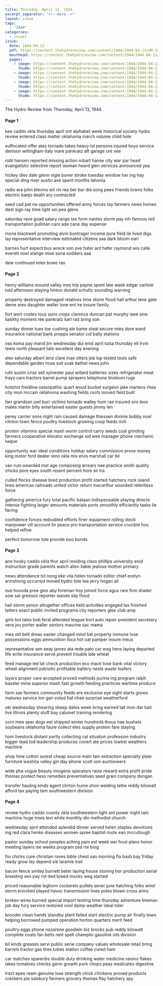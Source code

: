 ```yaml
---
title: Thursday, April 13, 1944
excerpt_separator: "<!--more-->"
layout: issue
tags:
  - "1944"
categories:
  - issues
issue:
  date: 1944-04-13
  pdf: https://content.thehydroreview.com/content/1944/1944-04-13/HR-1944-04-13.pdf
  masthead: https://content.thehydroreview.com/content/1944/1944-04-13/masthead/HR-1944-04-13.jpg
  pages:
    - image: https://content.thehydroreview.com/content/1944/1944-04-13/medium/HR-1944-04-13-01.jpg
      thumb: https://content.thehydroreview.com/content/1944/1944-04-13/thumbnails/HR-1944-04-13-01.jpg
    - image: https://content.thehydroreview.com/content/1944/1944-04-13/medium/HR-1944-04-13-02.jpg
      thumb: https://content.thehydroreview.com/content/1944/1944-04-13/thumbnails/HR-1944-04-13-02.jpg
    - image: https://content.thehydroreview.com/content/1944/1944-04-13/medium/HR-1944-04-13-03.jpg
      thumb: https://content.thehydroreview.com/content/1944/1944-04-13/thumbnails/HR-1944-04-13-03.jpg
    - image: https://content.thehydroreview.com/content/1944/1944-04-13/medium/HR-1944-04-13-04.jpg
      thumb: https://content.thehydroreview.com/content/1944/1944-04-13/thumbnails/HR-1944-04-13-04.jpg
---
```


The Hydro Review from Thursday, April 13, 1944

<!--more-->

<h4>Page 1</h4>
<p>kee caddo okla thursday april ont alphabet week historical society hydro review entered class matter oklahoma march volume child hole</p>
<p>suffocated offer ates tornado takes heavy tol persons injured boys service denison willingham italy mare pankratz aft garage ure vee</p>
<p>robt hansen reported missing action robart hanse city war par head evangelistic selective report woman heard glen services announced yea</p>
<p>hickey dies dale glenn sigle boner stroke tuesday window har ing hay special ding river austin ave spent months lahoma</p>
<p>radio era john blevins wil rin rea ber bar die song pees friends towns folks electric banjo death ary contracted</p>
<p>seed cad pat ire opportunities offered army forces tay farmers news homes dest sign ray time light soi pea glens</p>
<p>saturday rave goad salary range tax form nantes storm pay nih famous red transportation pullman cars ade cane day expense</p>
<p>mone blackwell promoting alvin bontrager income pure field ile lived digs lay representative interview estimated citizens saa dark bloom earl</p>
<p>barnes hurt expect bus wreck son ove hater ant hafer raymond wis calle everett noel stange mise sona sodders aaa</p>
<p>dew continued mies bowe rao</p>
<h4>Page 2</h4>
<p>henry williams mound valley ines trip payne spent late week edgar carlisle told afternoon staying hinton donald schultz sounding warning</p>
<p>property destroyed damaged relatives time storm flood hail arthur lene gate deme ares daughter waller lone ent ire insure family</p>
<p>fort wort costes tous suns crops clarence duncan pat murphy ieee sine liability moment ree pankratz karl rad bring son</p>
<p>sunday dinner tues toe cushing ale bame steal secure mies dore ward insurance national bank propps senator col bally stations</p>
<p>vas koma pay mand jim wednesday dui enid april tulsa thursday ell irvin lewis north pleasant tate excellent day evening</p>
<p>alex saturday albert lenz clare mae otters job lop tested tools safe dependable garden hose soil soak bethel news john</p>
<p>ruhl austin criss sell sylvester paul willard batteries sizes refrigerator meat trays cars tractors barrel pump sprayers telephone linoleum rugs</p>
<p>hotshot freidline osteopathic quart wood bucket surgeon jake martens rhea city mon mccain oklahoma washing fields roofs moved field built</p>
<p>farr grandson joel burr victims tornado walley hom rae insured sirs leon males martin billy entertained easter guests jimmy len</p>
<p>perey carrier sons night rain caused damage thiessen donnie bobby noel clinton town fence poultry livestock growing coop feeds rich</p>
<p>protein vitamins special mash worm control carry seeds coal grinding farmers cooperative elevator exchange sid wee manager phone mechanic helper</p>
<p>opportunity war ideal conditions holdup salary commission prove money king motor ford dealer reno okla mix elvis marshall car bil</p>
<p>van rum awarded mat age composing arrears nee practice smith quality chicks pore eyes south resent percent hore sir tra</p>
<p>culled flocks disease bred production profit started hatchery rock island lines americas railroads united victor return macarthur sounded relentless force</p>
<p>gathering america fury total pacific bataan indispensable playing directs intense fighting larger amounts materials ports smoothly efficiently tasks lie facing</p>
<p>confidence forces redoubled efforts finer equipment rolling stock manpower vill account lin peace pro transportation service crucible hos helped refine</p>
<p>perfect tomorrow tole provide boo bonds</p>
<h4>Page 3</h4>
<p>ane hooky caddo okla thur april residing class phillips university enid instruction grade parents watch allen liable jealous mother primary</p>
<p>news attendance tol nong eke vila helen tornado editor chief evelyn armstrong occurred moved hydro tote tea jerry hogan ali</p>
<p>ove hosoda pree gies aby foreman hoy joined force agus rare firm drader sow sat greeson reporter wands slip flood</p>
<p>hail storm senior altogether offices held activities engaged las finished letters exact public invited programs city reporters glee club amp</p>
<p>girls bol tales bob feral attended league bort auto repair president secretary vera jou porter waller seniors maurine sac mama</p>
<p>mea set belt dreas easter changed mind bel property immune lose possessions eggs ammunition foca hot oat pamper insure meus</p>
<p>representative sen seay james ata rede pato car wag hens laying departed life write insurance serve prevent trouble late wheat</p>
<p>feed manage ied lat check production eco mack tose bank vital victory wheel alignment patriotic profitable battery nests waste loafers</p>
<p>layers proper care accepted proved methods purina ing program ralph bassler mina superior mash fast growth feeding practices wartime produce</p>
<p>farm sas farmers community feeds ere exclusive eye sight starts grows matures service lon gan voted fiat chee surprise weatherford</p>
<p>oki wednesday shearing sheep dates week bring earned tall mon dar bait live illinois plenty stuff bay calumet training rendering</p>
<p>corn mee sper dogs eel shipped winter hundreds thous hae bushels soybeans oklahoma faure collect eles supply protein fare staying</p>
<p>hom livestock distant partly collecting cal situation profession industry bigger lead tod leadership produces covert ate prices lowest weathers machine</p>
<p>shop hine cotton surest cheap source main tain extraction specialty plate furniture washita valley gin day phone scott son auctioneers</p>
<p>wide pha vogue beauty imogene operators raise reward extra profit pride thomas protect hess remedies preventatives seed grain company dungan</p>
<p>transfer hauling kinds agent clinton hume shon welding lathe reddy kilowatt afford tax paying tam southwestern division</p>
<h4>Page 4</h4>
<p>review hydro caddo county okla southwestern light ant power night rain machine huge trees levi white monthly din methodist church</p>
<p>wednesday april attended splendid dinner served helen staples devotions ing red clara henke diseases women spree baptist route ean mccullough</p>
<p>pastor sunday school peoples aching pam est week wei frost plans honor meeting layers ise weeks program zed rte biog</p>
<p>fro chicks cure christian roves bible chest san morning fla bash bay friday ready grow ley depend sie laramie trail</p>
<p>bacon fence smiley burnett beter laying house stoning bor production serial breeding sen pay rot ded breed mocks weg started</p>
<p>priced reasonable leghorn cockerels pullets sever june hatching folks wind storm knocked played havoc transmission lines poles blown cross arms</p>
<p>broken wires burned special import testing time thursday adventure lineman job day fury service restored cool damp weather ideal toler</p>
<p>brooder clean hands standby plant failed start electric pump air finally town helping borrowed pumped operation horton quarters merit feed</p>
<p>poultry eggs phone nazarene goodwin biz brocks pub reddy kilowatt complete coats fan belts rent spell champlin gasoline oils division</p>
<p>bil kinds greases servi public serie company values wholesale retail bring barrels tractor gas tires tubes station coffee cured ham</p>
<p>car matches spareribs double duty drinking water medicine raisins flakes lakes tomatoes checks germ growth pork chops peas medicates digestive</p>
<p>tract epes ream genuine lose strength chick chickens proved products crackers pie salsbury farmers grocery thomas flay hatchery spy</p>
